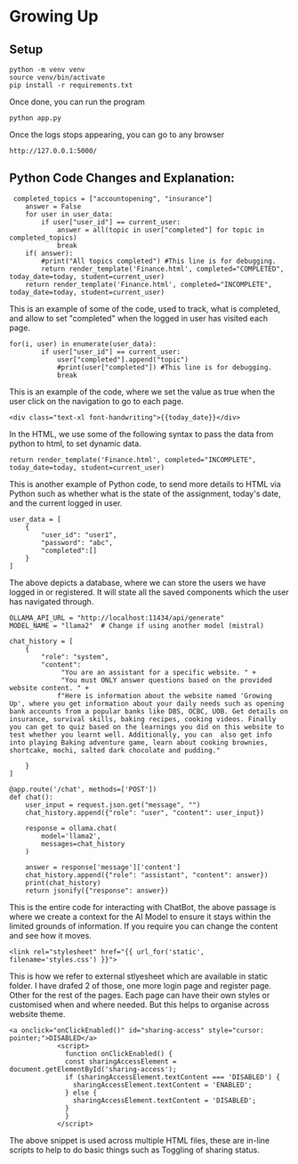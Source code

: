 # Growing Up


## Setup
```
python -m venv venv
source venv/bin/activate
pip install -r requirements.txt
```

Once done, you can run the program
```
python app.py
```

Once the logs stops appearing, you can go to any browser 

```
http://127.0.0.1:5000/
```


## Python Code Changes and Explanation:

```
 completed_topics = ["accountopening", "insurance"]
    answer = False
    for user in user_data:
        if user["user_id"] == current_user:
            answer = all(topic in user["completed"] for topic in completed_topics)
            break
    if( answer):
        #print("All topics completed") #This line is for debugging.
        return render_template('Finance.html', completed="COMPLETED", today_date=today, student=current_user) 
    return render_template('Finance.html', completed="INCOMPLETE", today_date=today, student=current_user) 
```

This is an example of some of the code, used to track, what is completed, and allow to set "completed" when the logged in user has visited each page.

```
for(i, user) in enumerate(user_data):
        if user["user_id"] == current_user:
            user["completed"].append("topic")
            #print(user["completed"]) #This line is for debugging.
            break
```

This is an example of the code, where we set the value as true when the user click on the navigation to go to each page.

```
<div class="text-xl font-handwriting">{{today_date}}</div>
```

In the HTML, we use some of the following syntax to pass the data from python to html, to set dynamic data.

```
return render_template('Finance.html', completed="INCOMPLETE", today_date=today, student=current_user)
```

This is another example of Python code, to send more details to HTML via Python such as whether what is the state of the assignment, today's date, and the current logged in user.

```
user_data = [
    {
        "user_id": "user1",
        "password": "abc",
        "completed":[]
    }
]
```

The above depicts a database, where we can store the users we have logged in or registered. It will state all the saved components which the user has navigated through. 


```
OLLAMA_API_URL = "http://localhost:11434/api/generate"
MODEL_NAME = "llama2"  # Change if using another model (mistral)

chat_history = [
    {
        "role": "system",
        "content": 
             "You are an assistant for a specific website. " +
             "You must ONLY answer questions based on the provided website content. " +
            f"Here is information about the website named 'Growing Up', where you get information about your daily needs such as opening bank accounts from a popular banks like DBS, OCBC, UOB. Get details on insurance, survival skills, baking recipes, cooking videos. Finally you can get to quiz based on the learnings you did on this website to test whether you learnt well. Additionally, you can  also get info into playing Baking adventure game, learn about cooking brownies, shortcake, mochi, salted dark chocolate and pudding."
        
    }
]

@app.route('/chat', methods=['POST'])
def chat():
    user_input = request.json.get("message", "")
    chat_history.append({"role": "user", "content": user_input})

    response = ollama.chat(
        model='llama2',
        messages=chat_history
    )

    answer = response['message']['content']
    chat_history.append({"role": "assistant", "content": answer})
    print(chat_history)
    return jsonify({"response": answer})
```

This is the entire code for interacting with ChatBot, the above passage is where we create a context for the AI Model to ensure it stays within the limited grounds of information. If you require you can change the content and see how it moves.



```
<link rel="stylesheet" href="{{ url_for('static', filename='styles.css') }}">
```

This is how we refer to external stlyesheet which are available in static folder. I have drafed 2 of those, one more login page and register page. Other for the rest of the pages. Each page can have their own styles or customised when and where needed. But this helps to organise across website theme.

```
<a onclick="onClickEnabled()" id="sharing-access" style="cursor: pointer;">DISABLED</a>
            <script>
              function onClickEnabled() {
              const sharingAccessElement = document.getElementById('sharing-access');
              if (sharingAccessElement.textContent === 'DISABLED') {
                sharingAccessElement.textContent = 'ENABLED';
              } else {
                sharingAccessElement.textContent = 'DISABLED';
              }
              }
            </script>
```

The above snippet is used across multiple HTML files, these are in-line scripts to help to do basic things such as Toggling of sharing status.